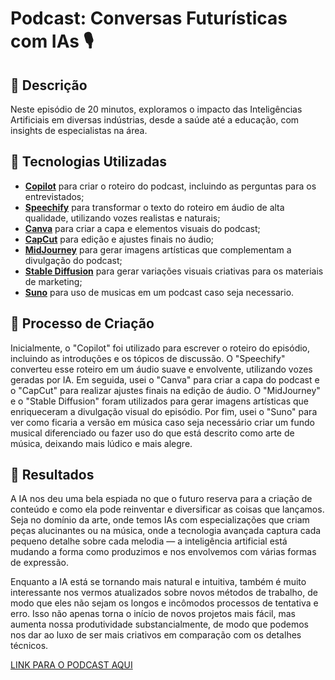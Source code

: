 # Podcast: Conversas Futurísticas com IAs 🎙️

## 📒 Descrição
Neste episódio de 20 minutos, exploramos o impacto das Inteligências Artificiais em diversas indústrias, desde a saúde até a educação, com insights de especialistas na área.

## 🤖 Tecnologias Utilizadas
- **[Copilot](https://github.com/features/copilot)** para criar o roteiro do podcast, incluindo as perguntas para os entrevistados;
- **[Speechify](https://speechify.com)** para transformar o texto do roteiro em áudio de alta qualidade, utilizando vozes realistas e naturais;
- **[Canva](https://www.canva.com)** para criar a capa e elementos visuais do podcast;
- **[CapCut](https://www.capcut.com)** para edição e ajustes finais no áudio;
- **[MidJourney](https://www.midjourney.com)** para gerar imagens artísticas que complementam a divulgação do podcast;
- **[Stable Diffusion](https://stability.ai/stable-diffusion)** para gerar variações visuais criativas para os materiais de marketing;
- **[Suno](https://www.suno.com)** para uso de musicas em um podcast caso seja necessario.

## 🧐 Processo de Criação
Inicialmente, o "Copilot" foi utilizado para escrever o roteiro do episódio, incluindo as introduções e os tópicos de discussão. O "Speechify" converteu esse roteiro em um áudio suave e envolvente, utilizando vozes geradas por IA. Em seguida, usei o "Canva" para criar a capa do podcast e o "CapCut" para realizar ajustes finais na edição de áudio. O "MidJourney" e o "Stable Diffusion" foram utilizados para gerar imagens artísticas que enriqueceram a divulgação visual do episódio. Por fim, usei o "Suno" para ver como ficaria a versão em música caso seja necessário criar um fundo musical diferenciado ou fazer uso do que está descrito como arte de música, deixando mais lúdico e mais alegre.

## 🚀 Resultados
A IA nos deu uma bela espiada no que o futuro reserva para a criação de conteúdo e como ela pode reinventar e diversificar as coisas que lançamos. Seja no domínio da arte, onde temos IAs com especializações que criam peças alucinantes ou na música, onde a tecnologia avançada captura cada pequeno detalhe sobre cada melodia — a inteligência artificial está mudando a forma como produzimos e nos envolvemos com várias formas de expressão.

Enquanto a IA está se tornando mais natural e intuitiva, também é muito interessante nos vermos atualizados sobre novos métodos de trabalho, de modo que eles não sejam os longos e incômodos processos de tentativa e erro. Isso não apenas torna o início de novos projetos mais fácil, mas aumenta nossa produtividade substancialmente, de modo que podemos nos dar ao luxo de ser mais criativos em comparação com os detalhes técnicos.

[LINK PARA O PODCAST AQUI](https://github.com/Lheol/lab-natty-or-not/blob/main/Lheol.md)
